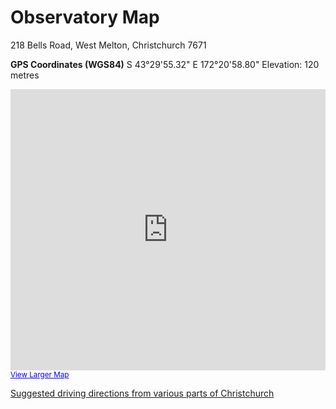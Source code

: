 Observatory Map
===============

218 Bells Road, West Melton, Christchurch 7671

**GPS Coordinates (WGS84)**
S 43&deg;29'55.32"
E 172&deg;20'58.80"
Elevation: 120 metres

<iframe width="100%" height="450" frameborder="0" scrolling="no" marginheight="0" marginwidth="0" src="https://maps.google.com/maps?f=q&amp;source=s_q&amp;hl=en&amp;geocode=&amp;q=218+Bells+Road,+West+Melton,+New+Zealand&amp;aq=0&amp;oq=218+&amp;sll=-43.497764,172.35166&amp;sspn=0.004654,0.010568&amp;t=m&amp;g=-43.498355,172.349212&amp;ie=UTF8&amp;hq=&amp;hnear=218+Bells+Rd,+West+Melton+7671,+New+Zealand&amp;ll=-43.498708,172.349655&amp;spn=0.074459,0.169086&amp;z=13&amp;output=embed"></iframe><br /><small><a href="https://maps.google.com/maps?f=q&amp;source=embed&amp;hl=en&amp;geocode=&amp;q=218+Bells+Road,+West+Melton,+New+Zealand&amp;aq=0&amp;oq=218+&amp;sll=-43.497764,172.35166&amp;sspn=0.004654,0.010568&amp;t=m&amp;g=-43.498355,172.349212&amp;ie=UTF8&amp;hq=&amp;hnear=218+Bells+Rd,+West+Melton+7671,+New+Zealand&amp;ll=-43.498708,172.349655&amp;spn=0.074459,0.169086&amp;z=13" style="color:#0000FF;text-align:left">View Larger Map</a></small>

[Suggested driving directions from various parts of Christchurch](https://maps.google.co.nz/maps/ms?ie=UTF8&hl=en&msa=0&msid=101073529924616588457.000483ec8288c1c5ea4cd&z=11&dg=feature)
